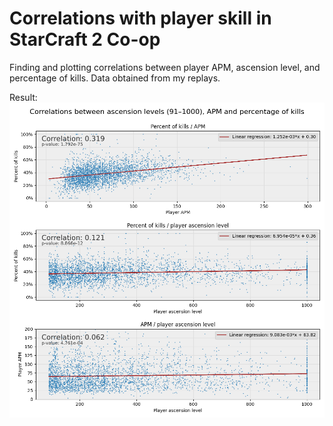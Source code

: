 # Correlations with player skill in StarCraft 2 Co-op
Finding and plotting correlations between player APM, ascension level, and percentage of kills.
Data obtained from my replays.

Result:
![Screenshot](./corr.png)